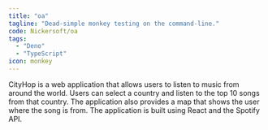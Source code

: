 ```yaml
---
title: "oa"
tagline: "Dead-simple monkey testing on the command-line."
code: Nickersoft/oa
tags:
  - "Deno"
  - "TypeScript"
icon: monkey
---
```


CityHop is a web application that allows users to listen to music from around the world. Users can select a country and listen to the top 10 songs from that country. The application also provides a map that shows the user where the song is from. The application is built using React and the Spotify API.